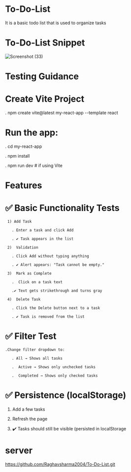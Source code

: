 # To-Do-List
It is a basic todo list that is used to organize tasks
# To-Do-List Snippet
![Screenshot (33)](https://github.com/user-attachments/assets/59cc03b0-1d37-42a4-9bb9-d036401145b9)
# Testing Guidance
  # Create Vite Project
   . npm create vite@latest my-react-app --template react
   
  # Run the app:
   . cd my-react-app
   
   . npm install
   
   . npm run dev    # if using Vite
# Features
# ✅ Basic Functionality Tests
     1) Add Task

       . Enter a task and click Add

       . ✔️ Task appears in the list

     2)  Validation

       . Click Add without typing anything

       . ✔️ Alert appears: "Task cannot be empty."

     3)  Mark as Complete

       .  Click on a task text

       .✔️ Text gets strikethrough and turns gray

     4)  Delete Task

       . Click the Delete button next to a task

       . ✔️ Task is removed from the list

# ✅ Filter Test
    .Change filter dropdown to:

       . All → Shows all tasks

       .  Active → Shows only unchecked tasks

       .  Completed → Shows only checked tasks

# ✅ Persistence (localStorage)
   1) Add a few tasks

   2) Refresh the page

   3) ✔️ Tasks should still be visible (persisted in localStorage

# server
https://github.com/Raghavsharma2004/To-Do-List.git 



